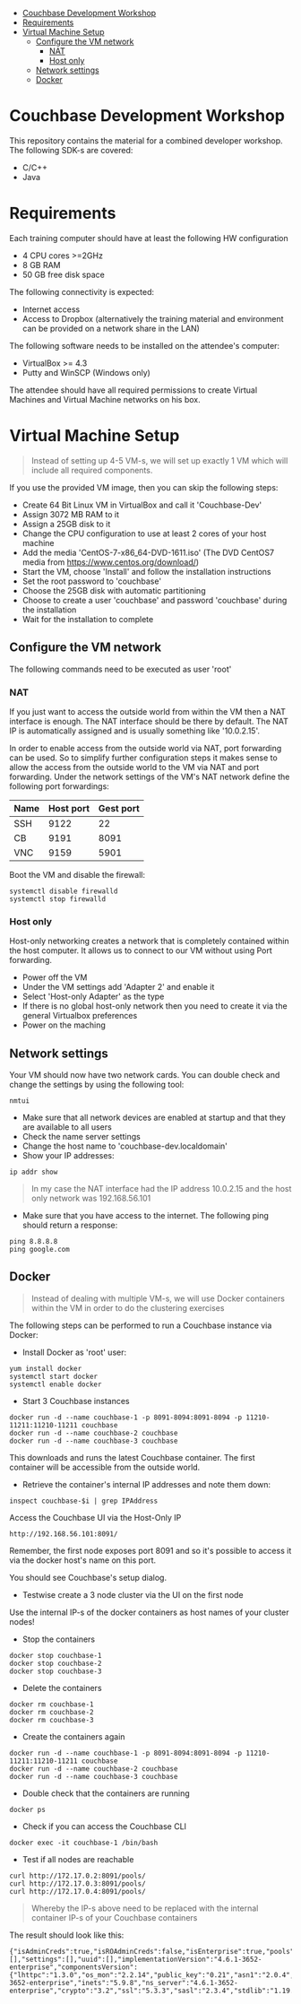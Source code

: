 
   * [Couchbase Development Workshop](#couchbase-development-workshop)
   * [Requirements](#requirements)
   * [Virtual Machine Setup](#virtual-machine-setup)
      * [Configure the VM network](#configure-the-vm-network)
         * [NAT](#nat)
         * [Host only](#host-only)
      * [Network settings](#network-settings)
      * [Docker](#docker)

# Couchbase Development Workshop

This repository contains the material for a combined developer workshop. The following SDK-s are covered:

* C/C++
* Java


# Requirements

Each training computer should have at least the following HW configuration

* 4 CPU cores >=2GHz
* 8 GB RAM
* 50 GB free disk space

The following connectivity is expected:

* Internet access
* Access to Dropbox (alternatively the training material and environment can be provided on a network share in the LAN)

The following software needs to be installed on the attendee's computer:

* VirtualBox >= 4.3
* Putty and WinSCP (Windows only)

The attendee should have all required permissions to create Virtual Machines and Virtual Machine networks on his box.


# Virtual Machine Setup

> Instead of setting up 4-5 VM-s, we will set up exactly 1 VM which will include all required components.

If you use the provided VM image, then you can skip the following steps:

* Create 64 Bit Linux VM in VirtualBox and call it 'Couchbase-Dev'
* Assign 3072 MB RAM to it
* Assign a 25GB disk to it
* Change the CPU configuration to use at least 2 cores of your host machine
* Add the media 'CentOS-7-x86_64-DVD-1611.iso' (The DVD CentOS7 media from https://www.centos.org/download/)
* Start the VM, choose 'Install' and follow the installation instructions
* Set the root password to 'couchbase'
* Choose the 25GB disk with automatic partitioning
* Choose to create a user 'couchbase' and password 'couchbase' during the installation
* Wait for the installation to complete

## Configure the VM network

The following commands need to be executed as user 'root'

### NAT

If you just want to access the outside world from within the VM then a NAT interface is enough. The NAT interface should be there by default. The NAT IP is automatically assigned and is usually something like '10.0.2.15'. 

In order to enable access from the outside world via NAT, port forwarding can be used. So to simplify further configuration steps it makes sense to allow the access from the outside world to the VM via NAT and port forwarding. Under the network settings of the VM's NAT network define the following port forwardings:

| Name          | Host port        | Gest port |
| ------------- |------------------|---------- |
| SSH           |9122              | 22        |
| CB            |9191              | 8091      |
| VNC           |9159              | 5901      |

Boot the VM and disable the firewall:
```
systemctl disable firewalld
systemctl stop firewalld
```

### Host only

Host-only networking creates a network that is completely contained within the host computer. It allows us to connect to our VM without using Port forwarding.

* Power off the VM
* Under the VM settings add 'Adapter 2' and enable it
* Select 'Host-only Adapter' as the type
* If there is no global host-only network then you need to create it via the general Virtualbox preferences
* Power on the maching

## Network settings

Your VM should now have two network cards. You can double check and change the settings by using the following tool:

```
nmtui
```

* Make sure that all network devices are enabled at startup and that they are available to all users
* Check the name server settings
* Change the host name to 'couchbase-dev.localdomain'
* Show your IP addresses:
```
ip addr show
```

> In my case the NAT interface had the IP address 10.0.2.15 and the host only network was 192.168.56.101

* Make sure that you have access to the internet. The following ping should return a response:
```
ping 8.8.8.8
ping google.com
```

## Docker

> Instead of dealing with multiple VM-s, we will use Docker containers within the VM in order to do the clustering exercises

The following steps can be performed to run a Couchbase instance via Docker:

* Install Docker as 'root' user:
```
yum install docker
systemctl start docker
systemctl enable docker
```

* Start 3 Couchbase instances
```
docker run -d --name couchbase-1 -p 8091-8094:8091-8094 -p 11210-11211:11210-11211 couchbase
docker run -d --name couchbase-2 couchbase
docker run -d --name couchbase-3 couchbase
```

This downloads and runs the latest Couchbase container. The first container will be accessible from the outside world.

* Retrieve the container's internal IP addresses and note them down:
```
inspect couchbase-$i | grep IPAddress
```

Access the Couchbase UI via the Host-Only IP
```
http://192.168.56.101:8091/
```

Remember, the first node exposes port 8091 and so it's possible to access it via the docker host's name on this port.

You should see Couchbase's setup dialog.

* Testwise create a 3 node cluster via the UI on the first node 

Use the internal IP-s of the docker containers as host names of your cluster nodes!

* Stop the containers
```
docker stop couchbase-1
docker stop couchbase-2
docker stop couchbase-3
```

* Delete the containers
```
docker rm couchbase-1
docker rm couchbase-2
docker rm couchbase-3
```

* Create the containers again
```
docker run -d --name couchbase-1 -p 8091-8094:8091-8094 -p 11210-11211:11210-11211 couchbase
docker run -d --name couchbase-2 couchbase
docker run -d --name couchbase-3 couchbase
```

* Double check that the containers are running
```
docker ps
```

* Check if you can access the Couchbase CLI
```
docker exec -it couchbase-1 /bin/bash
```

* Test if all nodes are reachable
```
curl http://172.17.0.2:8091/pools/
curl http://172.17.0.3:8091/pools/
curl http://172.17.0.4:8091/pools/
```
> Whereby the IP-s above need to be replaced with the internal container IP-s of your Couchbase containers

The result should look like this:
```
{"isAdminCreds":true,"isROAdminCreds":false,"isEnterprise":true,"pools":[],"settings":[],"uuid":[],"implementationVersion":"4.6.1-3652-enterprise","componentsVersion":{"lhttpc":"1.3.0","os_mon":"2.2.14","public_key":"0.21","asn1":"2.0.4","kernel":"2.16.4","ale":"4.6.1-3652-enterprise","inets":"5.9.8","ns_server":"4.6.1-3652-enterprise","crypto":"3.2","ssl":"5.3.3","sasl":"2.3.4","stdlib":"1.19.4"}}
```
